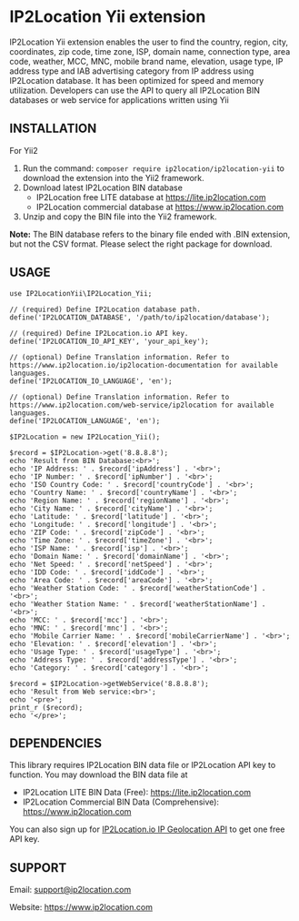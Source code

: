 # IP2Location Yii extension
IP2Location Yii extension enables the user to find the country, region, city, coordinates, zip code, time zone, ISP, domain name, connection type, area code, weather, MCC, MNC, mobile brand name, elevation, usage type, IP address type and IAB advertising category from IP address using IP2Location database. It has been optimized for speed and memory utilization. Developers can use the API to query all IP2Location BIN databases or web service for applications written using Yii

## INSTALLATION
For Yii2

1. Run the command: `composer require ip2location/ip2location-yii` to download the extension into the Yii2 framework.
2. Download latest IP2Location BIN database
    - IP2Location free LITE database at https://lite.ip2location.com
    - IP2Location commercial database at https://www.ip2location.com
3. Unzip and copy the BIN file into the Yii2 framework.

**Note:** The BIN database refers to the binary file ended with .BIN extension, but not the CSV format.
Please select the right package for download.


## USAGE
```
use IP2LocationYii\IP2Location_Yii;

// (required) Define IP2Location database path.
define('IP2LOCATION_DATABASE', '/path/to/ip2location/database');

// (required) Define IP2Location.io API key.
define('IP2LOCATION_IO_API_KEY', 'your_api_key');

// (optional) Define Translation information. Refer to https://www.ip2location.io/ip2location-documentation for available languages.
define('IP2LOCATION_IO_LANGUAGE', 'en');

// (optional) Define Translation information. Refer to https://www.ip2location.com/web-service/ip2location for available languages.
define('IP2LOCATION_LANGUAGE', 'en');

$IP2Location = new IP2Location_Yii();

$record = $IP2Location->get('8.8.8.8');
echo 'Result from BIN Database:<br>';
echo 'IP Address: ' . $record['ipAddress'] . '<br>';
echo 'IP Number: ' . $record['ipNumber'] . '<br>';
echo 'ISO Country Code: ' . $record['countryCode'] . '<br>';
echo 'Country Name: ' . $record['countryName'] . '<br>';
echo 'Region Name: ' . $record['regionName'] . '<br>';
echo 'City Name: ' . $record['cityName'] . '<br>';
echo 'Latitude: ' . $record['latitude'] . '<br>';
echo 'Longitude: ' . $record['longitude'] . '<br>';
echo 'ZIP Code: ' . $record['zipCode'] . '<br>';
echo 'Time Zone: ' . $record['timeZone'] . '<br>';
echo 'ISP Name: ' . $record['isp'] . '<br>';
echo 'Domain Name: ' . $record['domainName'] . '<br>';
echo 'Net Speed: ' . $record['netSpeed'] . '<br>';
echo 'IDD Code: ' . $record['iddCode'] . '<br>';
echo 'Area Code: ' . $record['areaCode'] . '<br>';
echo 'Weather Station Code: ' . $record['weatherStationCode'] . '<br>';
echo 'Weather Station Name: ' . $record['weatherStationName'] . '<br>';
echo 'MCC: ' . $record['mcc'] . '<br>';
echo 'MNC: ' . $record['mnc'] . '<br>';
echo 'Mobile Carrier Name: ' . $record['mobileCarrierName'] . '<br>';
echo 'Elevation: ' . $record['elevation'] . '<br>';
echo 'Usage Type: ' . $record['usageType'] . '<br>';
echo 'Address Type: ' . $record['addressType'] . '<br>';
echo 'Category: ' . $record['category'] . '<br>';

$record = $IP2Location->getWebService('8.8.8.8');
echo 'Result from Web service:<br>';
echo '<pre>';
print_r ($record);
echo '</pre>';
```


## DEPENDENCIES
This library requires IP2Location BIN data file or IP2Location API key to function. You may download the BIN data file at
* IP2Location LITE BIN Data (Free): https://lite.ip2location.com
* IP2Location Commercial BIN Data (Comprehensive): https://www.ip2location.com

You can also sign up for [IP2Location.io IP Geolocation API](https://www.ip2location.io/sign-up) to get one free API key.


## SUPPORT
Email: support@ip2location.com

Website: https://www.ip2location.com
